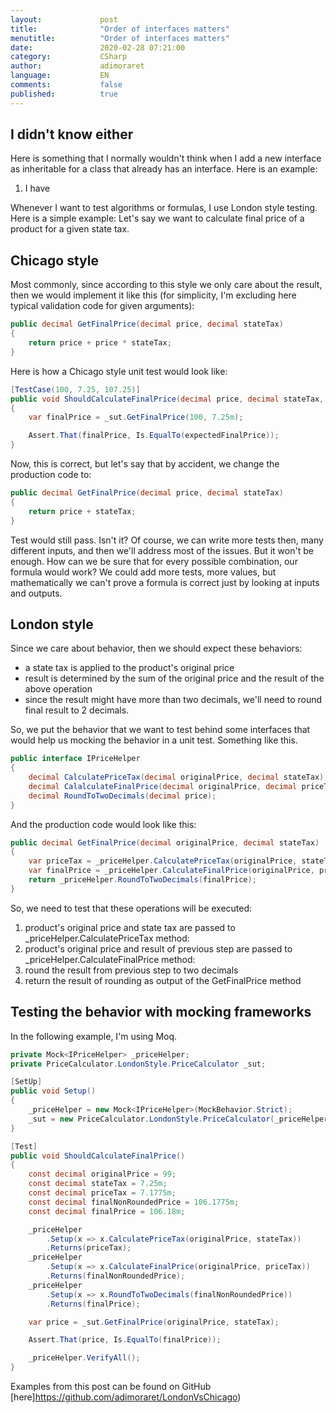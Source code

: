 ```yaml
--- 
layout:             post 
title:              "Order of interfaces matters" 
menutitle:          "Order of interfaces matters" 
date:               2020-02-28 07:21:00 
category:           CSharp
author:             adimoraret 
language:           EN 
comments:           false 
published:          true
--- 
```


## I didn't know either ## 
Here is something that I normally wouldn't think when I add a new interface as inheritable for a class that already has an interface.
Here is an example:
1. I have 


Whenever I want to test algorithms or formulas, I use London style testing. Here is a simple example: Let's say we want to calculate final price of a product for a given state tax.

## Chicago style ##
Most commonly, since according to this style we only care about the result, then we would implement it like this (for simplicity, I'm excluding here typical validation code for given arguments):
```csharp
public decimal GetFinalPrice(decimal price, decimal stateTax)
{
    return price + price * stateTax;
}
```
Here is how a Chicago style unit test would look like:
```csharp
[TestCase(100, 7.25, 107.25)]
public void ShouldCalculateFinalPrice(decimal price, decimal stateTax, decimal expectedFinalPrice)
{
    var finalPrice = _sut.GetFinalPrice(100, 7.25m);

    Assert.That(finalPrice, Is.EqualTo(expectedFinalPrice));
}
```
Now, this is correct, but let's say that by accident, we change the production code to:
```csharp
public decimal GetFinalPrice(decimal price, decimal stateTax)
{
    return price + stateTax;
}
```
Test would still pass. Isn't it?
Of course, we can write more tests then, many different inputs, and then we'll address most of the issues. But it won't be enough. How can we be sure that for every possible combination, our formula would work? We could add more tests, more values, but mathematically we can't prove a formula is correct just by looking at inputs and outputs. 

## London style ##
Since we care about behavior, then we should expect these behaviors:
 - a state tax is applied to the product's original price
 - result is determined by the sum of the original price and the result of the above operation
 - since the result might have more than two decimals, we'll need to round final result to 2 decimals.

So, we put the behavior that we want to test behind some interfaces that would help us mocking the behavior in a unit test. Something like this.
```csharp
public interface IPriceHelper
{
    decimal CalculatePriceTax(decimal originalPrice, decimal stateTax);
    decimal CalalculateFinalPrice(decimal originalPrice, decimal priceTax);
    decimal RoundToTwoDecimals(decimal price);
}
```
And the production code would look like this:
```csharp
public decimal GetFinalPrice(decimal originalPrice, decimal stateTax)
{
    var priceTax = _priceHelper.CalculatePriceTax(originalPrice, stateTax);
    var finalPrice = _priceHelper.CalculateFinalPrice(originalPrice, priceTax);
    return _priceHelper.RoundToTwoDecimals(finalPrice);
}
```
So, we need to test that these operations will be executed:
1. product's original price and state tax are passed to _priceHelper.CalculatePriceTax method:
1. product's original price and result of previous step are passed to _priceHelper.CalculateFinalPrice method:
1. round the result from previous step to two decimals
1. return the result of rounding as output of the GetFinalPrice method

## Testing the behavior with mocking frameworks ##
In the following example, I'm using Moq.
```csharp
private Mock<IPriceHelper> _priceHelper;
private PriceCalculator.LondonStyle.PriceCalculator _sut;

[SetUp]
public void Setup()
{
    _priceHelper = new Mock<IPriceHelper>(MockBehavior.Strict);
    _sut = new PriceCalculator.LondonStyle.PriceCalculator(_priceHelper.Object);
}

[Test]
public void ShouldCalculateFinalPrice()
{
    const decimal originalPrice = 99;
    const decimal stateTax = 7.25m;
    const decimal priceTax = 7.1775m;
    const decimal finalNonRoundedPrice = 106.1775m;
    const decimal finalPrice = 106.18m;

    _priceHelper
        .Setup(x => x.CalculatePriceTax(originalPrice, stateTax))
        .Returns(priceTax);
    _priceHelper
        .Setup(x => x.CalculateFinalPrice(originalPrice, priceTax))
        .Returns(finalNonRoundedPrice);
    _priceHelper
        .Setup(x => x.RoundToTwoDecimals(finalNonRoundedPrice))
        .Returns(finalPrice);

    var price = _sut.GetFinalPrice(originalPrice, stateTax);

    Assert.That(price, Is.EqualTo(finalPrice));

    _priceHelper.VerifyAll();
}
```

Examples from this post can be found on GitHub [here]https://github.com/adimoraret/LondonVsChicago)